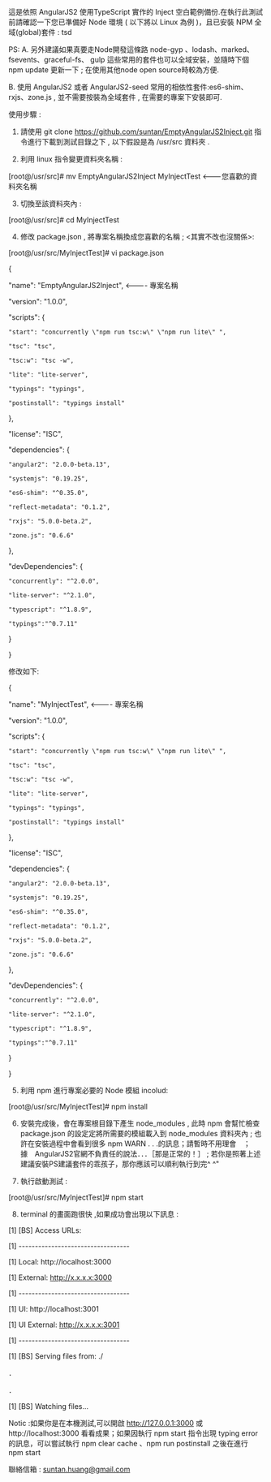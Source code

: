 這是依照 AngularJS2 使用TypeScript 實作的 Inject 空白範例備份.在執行此測試前請確認一下您已準備好 Node 環境 ( 以下將以 Linux 為例 )，且已安裝 NPM 全域(global)套件 : tsd  

PS: 
A. 另外建議如果真要走Node開發這條路 node-gyp 、lodash、marked、fsevents、graceful-fs、 gulp 這些常用的套件也可以全域安裝，並隨時下個 npm update 更新一下 ; 在使用其他node open source時較為方便.

B. 使用 AngularJS2 或者 AngularJS2-seed 常用的相依性套件:es6-shim、rxjs、zone.js , 並不需要按裝為全域套件 , 在需要的專案下安裝即可.


使用步驟 :
1. 請使用 git clone https://github.com/suntan/EmptyAngularJS2Inject.git 指令進行下載到測試目錄之下 , 以下假設是為 /usr/src 資料夾 .

2. 利用 linux 指令變更資料夾名稱 :

[root@/usr/src]# mv EmptyAngularJS2Inject   MyInjectTest <---您喜歡的資料夾名稱

3. 切換至該資料夾內 :
 
[root@/usr/src]# cd MyInjectTest

4. 修改 package.json  , 將專案名稱換成您喜歡的名稱  ; <其實不改也沒關係>:


[root@/usr/src/MyInjectTest]# vi package.json


{

  "name": "EmptyAngularJS2Inject", <---- 專案名稱
  
  "version": "1.0.0",
  
  "scripts": {
  
    "start": "concurrently \"npm run tsc:w\" \"npm run lite\" ",    
    
    "tsc": "tsc",
    
    "tsc:w": "tsc -w",
    
    "lite": "lite-server",
    
    "typings": "typings",
    
    "postinstall": "typings install" 
    
  },
  
  "license": "ISC",
  
  "dependencies": {
  
    "angular2": "2.0.0-beta.13",
    
    "systemjs": "0.19.25",
    
    "es6-shim": "^0.35.0",
    
    "reflect-metadata": "0.1.2",
    
    "rxjs": "5.0.0-beta.2",
    
    "zone.js": "0.6.6"
    
  },
  
  "devDependencies": {
  
    "concurrently": "^2.0.0",
    
    "lite-server": "^2.1.0",
    
    "typescript": "^1.8.9",
    
    "typings":"^0.7.11"
    
  }
  
}

修改如下:

{

  "name": "MyInjectTest", <---- 專案名稱
  
  "version": "1.0.0",
  
  "scripts": {
  
    "start": "concurrently \"npm run tsc:w\" \"npm run lite\" ",    
    
    "tsc": "tsc",
    
    "tsc:w": "tsc -w",
    
    "lite": "lite-server",
    
    "typings": "typings",
    
    "postinstall": "typings install" 
    
  },
  
  "license": "ISC",
  
  "dependencies": {
  
    "angular2": "2.0.0-beta.13",
    
    "systemjs": "0.19.25",
    
    "es6-shim": "^0.35.0",
    
    "reflect-metadata": "0.1.2",
    
    "rxjs": "5.0.0-beta.2",
    
    "zone.js": "0.6.6"
    
  },
  
  "devDependencies": {
  
    "concurrently": "^2.0.0",
    
    "lite-server": "^2.1.0",
    
    "typescript": "^1.8.9",
    
    "typings":"^0.7.11"
    
  }
  
}


5. 利用 npm 進行專案必要的 Node 模組 incolud:

[root@/usr/src/MyInjectTest]# npm install

6. 安裝完成後，會在專案根目錄下產生 node_modules , 此時 npm 會幫忙檢查 package.json 的設定定將所需要的模組載入到 node_modules 資料夾內 ; 也許在安裝過程中會看到很多 npm WARN . . .的訊息；請暫時不用理會　；　據　AngularJS2官網不負責任的說法．．．［那是正常的！］ ; 若你是照著上述建議安裝PS建議套件的乖孩子，那你應該可以順利執行到完^ ^"

7. 執行啟動測試 :

[root@/usr/src/MyInjectTest]# npm start


8. terminal 的畫面跑很快 ,如果成功會出現以下訊息 :

[1] [BS] Access URLs:

[1]  ----------------------------------

[1]        Local: http://localhost:3000

[1]     External: http://x.x.x.x:3000

[1]  ----------------------------------

[1]           UI: http://localhost:3001

[1]  UI External: http://x.x.x.x:3001

[1]  ----------------------------------

[1] [BS] Serving files from: ./

．

．

[1] [BS] Watching files...


Notic :如果你是在本機測試,可以開啟 http://127.0.0.1:3000 或 http://localhost:3000 看看成果；如果因執行 npm start 指令出現 typing error 的訊息，可以嘗試執行 npm clear cache 、npm run postinstall 之後在進行 npm start

聯絡信箱 : suntan.huang@gmail.com
